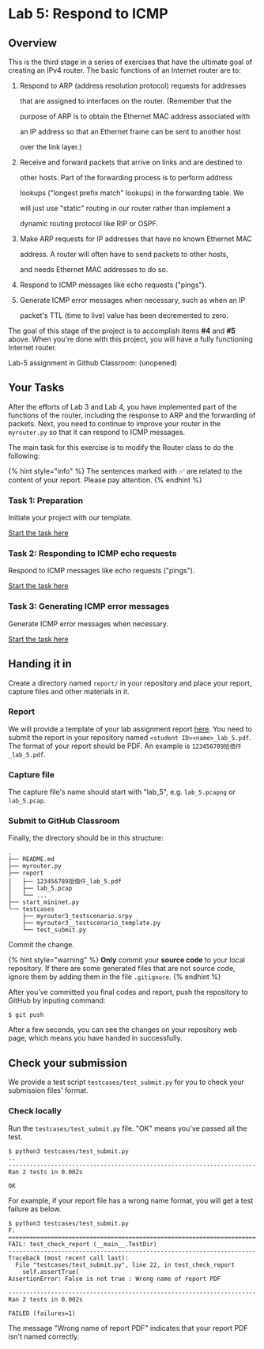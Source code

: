 # Lab 5: Respond to ICMP

## Overview

This is the third stage in a series of exercises that have the ultimate goal of creating an IPv4 router. The basic functions of an Internet router are to:

1.  Respond to ARP (address resolution protocol) requests for addresses

    that are assigned to interfaces on the router. (Remember that the

    purpose of ARP is to obtain the Ethernet MAC address associated with

    an IP address so that an Ethernet frame can be sent to another host

    over the link layer.)
2.  Receive and forward packets that arrive on links and are destined to

    other hosts. Part of the forwarding process is to perform address

    lookups ("longest prefix match" lookups) in the forwarding table. We

    will just use "static" routing in our router rather than implement a

    dynamic routing protocol like RIP or OSPF.
3.  Make ARP requests for IP addresses that have no known Ethernet MAC

    address. A router will often have to send packets to other hosts,

    and needs Ethernet MAC addresses to do so.
4. Respond to ICMP messages like echo requests ("pings").
5.  Generate ICMP error messages when necessary, such as when an IP

    packet's TTL (time to live) value has been decremented to zero.

The goal of this stage of the project is to accomplish items **#4** and **#5** above. When you're done with this project, you will have a fully functioning Internet router.

Lab-5 assignment in Github Classroom: (unopened)

## Your Tasks

After the efforts of Lab 3 and Lab 4, you have implemented part of the functions of the router, including the response to ARP and the forwarding of packets. Next, you need to continue to improve your router in the `myrouter.py` so that it can respond to ICMP messages.

The main task for this exercise is to modify the Router class to do the following:

{% hint style="info" %}
The sentences marked with ✅ are related to the content of your report. Please pay attention.
{% endhint %}

### Task 1: Preparation

Initiate your project with our template.

[Start the task here](preparation.md)

### Task 2: Responding to ICMP echo requests

Respond to ICMP messages like echo requests ("pings").

[Start the task here](respond-icmp.md)

### Task 3: Generating ICMP error messages

Generate ICMP error messages when necessary.

[Start the task here](generate-error-messages.md)

## Handing it in

Create a directory named `report/` in your repository and place your report, capture files and other materials in it.

### Report

We will provide a template of your lab assignment report [here](https://box.nju.edu.cn/d/f334d2c3bd4446b68003/). You need to submit the report in your repository named `<student ID><name>_lab_5.pdf`. The format of your report should be PDF. An example is `123456789拾佰仟_lab_5.pdf`.

### Capture file

The capture file's name should start with "lab\_5", e.g. `lab_5.pcapng` or `lab_5.pcap`.

### Submit to GitHub Classroom

Finally, the directory should be in this structure:

```
.
├── README.md
├── myrouter.py
├── report
│   ├── 123456789拾佰仟_lab_5.pdf
│   ├── lab_5.pcap
│   └── ...
├── start_mininet.py
└── testcases
    ├── myrouter3_testscenario.srpy
    ├── myrouter3__testscenario_template.py
    └── test_submit.py
```

Commit the change.

{% hint style="warning" %}
**Only** commit your **source code** to your local repository. If there are some generated files that are not source code, ignore them by adding them in the file `.gitignore`.
{% endhint %}

After you’ve committed you final codes and report, push the repository to GitHub by inputing command:

```
$ git push
```

After a few seconds, you can see the changes on your repository web page, which means you have handed in successfully.

## Check your submission

We provide a test script `testcases/test_submit.py` for you to check your submission files' format.

### Check locally

Run the `testcases/test_submit.py` file. "OK" means you've passed all the test.

```
$ python3 testcases/test_submit.py
..
----------------------------------------------------------------------
Ran 2 tests in 0.002s

OK
```

For example, if your report file has a wrong name format, you will get a test failure as below.

```
$ python3 testcases/test_submit.py
F.
======================================================================
FAIL: test_check_report (__main__.TestDir)
----------------------------------------------------------------------
Traceback (most recent call last):
  File "testcases/test_submit.py", line 22, in test_check_report
    self.assertTrue(
AssertionError: False is not true : Wrong name of report PDF

----------------------------------------------------------------------
Ran 2 tests in 0.002s

FAILED (failures=1)
```

The message "Wrong name of report PDF" indicates that your report PDF isn't named correctly.

